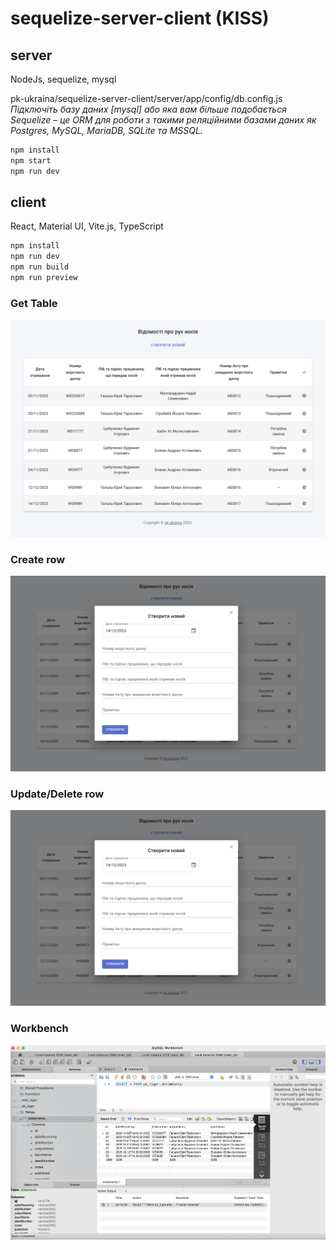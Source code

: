 # sequelize-server-client (KISS)

## server

NodeJs, sequelize, mysql

pk-ukraina/sequelize-server-client/server/app/config/db.config.js
*Підключіть базу даних [mysql] або яка вам більше подобається*
*Sequelize – це ORM для роботи з такими реляційними базами даних як Postgres, MySQL, MariaDB, SQLite та MSSQL.*

```bash
npm install
npm start
npm run dev
```

## client

React, Material UI, Vite.js, TypeScript

```bash
npm install
npm run dev
npm run build
npm run preview
```

### Get Table

![Get Table](https://github.com/maxmax/pk-ukraina/raw/main/sequelize-server-client/docs/get.png)

### Create row

![Create row](https://github.com/maxmax/pk-ukraina/raw/main/sequelize-server-client/docs/create.png)

### Update/Delete row

![Update/Delete row](https://github.com/maxmax/pk-ukraina/raw/main/sequelize-server-client/docs/create.png)

### Workbench

![Workbench](https://github.com/maxmax/pk-ukraina/raw/main/sequelize-server-client/docs/workbench.png)